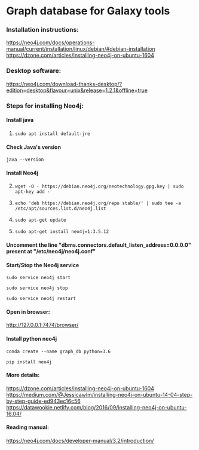 # Graph database for Galaxy tools

### Installation instructions:
https://neo4j.com/docs/operations-manual/current/installation/linux/debian/#debian-installation
https://dzone.com/articles/installing-neo4j-on-ubuntu-1604

### Desktop software:
https://neo4j.com/download-thanks-desktop/?edition=desktop&flavour=unix&release=1.2.1&offline=true

### Steps for installing Neo4j:

#### Install java

1. ```sudo apt install default-jre```

#### Check Java's version
```java --version```

#### Install Neo4j

2. ```wget -O - https://debian.neo4j.org/neotechnology.gpg.key | sudo apt-key add -```

3. ```echo 'deb https://debian.neo4j.org/repo stable/' | sudo tee -a /etc/apt/sources.list.d/neo4j.list```

4. ```sudo apt-get update```

5. ```sudo apt-get install neo4j=1:3.5.12```

#### Uncomment the line "dbms.connectors.default_listen_address=0.0.0.0" present at "/etc/neo4j/neo4j.conf"

#### Start/Stop the Neo4j service
```sudo service neo4j start```

```sudo service neo4j stop```

```sudo service neo4j restart```

#### Open in browser:
http://127.0.0.1:7474/browser/

#### Install python neo4j
```conda create --name graph_db python=3.6``` 

```pip install neo4j```


#### More details:
https://dzone.com/articles/installing-neo4j-on-ubuntu-1604
https://medium.com/@Jessicawlm/installing-neo4j-on-ubuntu-14-04-step-by-step-guide-ed943ec16c56
https://datawookie.netlify.com/blog/2016/09/installing-neo4j-on-ubuntu-16.04/

#### Reading manual:
https://neo4j.com/docs/developer-manual/3.2/introduction/
